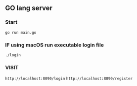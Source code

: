 ## GO lang server
### Start
`go run main.go`

### IF using macOS run executable login file
`./login`

### VISIT
`http://localhost:8090/login`
`http://localhost:8090/register`
